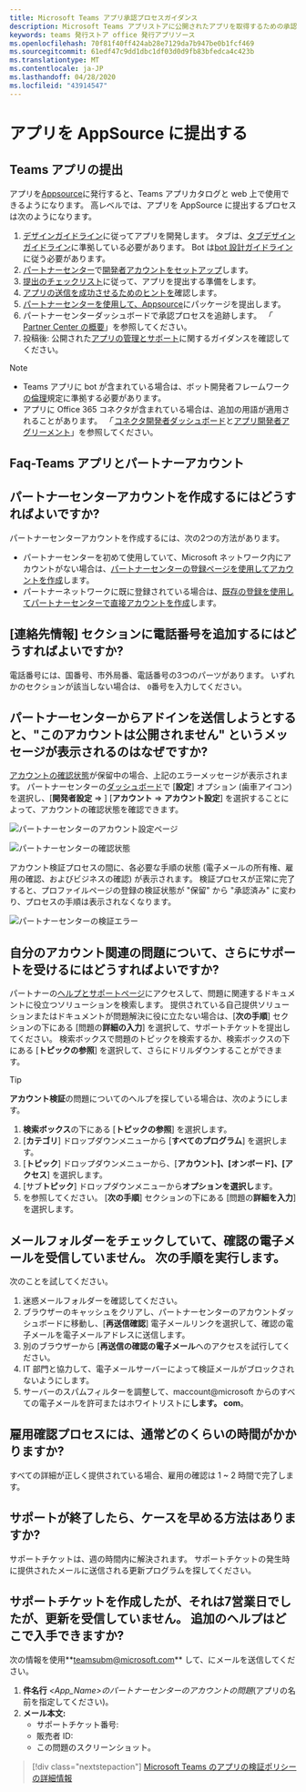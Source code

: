 ```yaml
---
title: Microsoft Teams アプリ承認プロセスガイダンス
description: Microsoft Teams アプリストアに公開されたアプリを取得するための承認プロセスについて説明します。
keywords: teams 発行ストア office 発行アプリソース
ms.openlocfilehash: 70f81f40ff424ab28e7129da7b947be0b1fcf469
ms.sourcegitcommit: 61edf47c9dd1dbc1df03d0d9fb83bfedca4c423b
ms.translationtype: MT
ms.contentlocale: ja-JP
ms.lasthandoff: 04/28/2020
ms.locfileid: "43914547"
---
```

# <a name="submit-your-app-to-appsource"></a>アプリを AppSource に提出する

## <a name="teams-app-submission"></a>Teams アプリの提出

アプリを[Appsource](https://appsource.microsoft.com)に発行すると、Teams アプリカタログと web 上で使用できるようになります。 高レベルでは、アプリを AppSource に提出するプロセスは次のようになります。

1. [デザインガイドライン](~/concepts/design/understand-use-cases.md)に従ってアプリを開発します。 タブは、[タブデザインガイドライン](~/tabs/design/tabs.md)に準拠している必要があります。 Bot は[bot 設計ガイドライン](~/bots/design/bots.md)に従う必要があります。
1. [パートナーセンター](https://support.microsoft.com/help/4499930/partner-center-overview)で[開発者アカウントをセットアップ](/office/dev/store/open-a-developer-account)します。
1. [提出のチェックリスト](~/concepts/deploy-and-publish/appsource/prepare/submission-checklist.md)に従って、アプリを提出する準備をします。
1. [アプリの送信を成功させるためのヒントを](~/concepts/deploy-and-publish/appsource/prepare/frequently-failed-cases.md)確認します。
1. [パートナーセンターを使用して、Appsource](/office/dev/store/use-partner-center-to-submit-to-appsource)にパッケージを提出します。
1. パートナーセンターダッシュボードで承認プロセスを追跡します。 *「* [Partner Center の概要](https://support.microsoft.com/help/4499930/partner-center-overview)」を参照してください。
1. 投稿後: 公開された[アプリの管理とサポート](~/concepts/deploy-and-publish/appsource/post-publish/overview.md)に関するガイダンスを確認してください。

>[!NOTE]
>
> * Teams アプリに bot が含まれている場合は、ボット開発者フレームワーク[の倫理](https://aka.ms/bf-conduct)規定に準拠する必要があります。
> * アプリに Office 365 コネクタが含まれている場合は、追加の用語が適用されることがあります。 *「* [コネクタ開発者ダッシュボード](https://aka.ms/connectorsdashboard)と[アプリ開発者アグリーメント](https://sellerdashboard.microsoft.com/Assets/Content/Agreements/Office_Store_Seller_Agreement_20120927.htm)」を参照してください。

## <a name="faqs--teams-apps-and-partner-accounts"></a>Faq-Teams アプリとパートナーアカウント

## <a name="how-do-i-create-a-partner-center-account"></a>パートナーセンターアカウントを作成するにはどうすればよいですか?

パートナーセンターアカウントを作成するには、次の2つの方法があります。

* パートナーセンターを初めて使用していて、Microsoft ネットワーク内にアカウントがない場合は、[パートナーセンターの登録ページを使用してアカウントを作成](/office/dev/store/open-a-developer-account#create-an-account-using-an-existing-partner-center-enrollment)します。
* パートナーネットワークに既に登録されている場合は、[既存の登録を使用してパートナーセンターで直接アカウントを作成](/office/dev/store/)します。

## <a name="how-do-i-add-my-phone-number-to-the-contact-info-section"></a>[連絡先情報] セクションに電話番号を追加するにはどうすればよいですか?

電話番号には、国番号、市外局番、電話番号の3つのパーツがあります。 いずれかのセクションが該当しない場合は、 `0`番号を入力してください。

## <a name="why-do-i-get-the-message-this-account-is-not-publish-eligible-when-i-try-to-submit-my-add-in-through-partner-center"></a>パートナーセンターからアドインを送信しようとすると、"このアカウントは公開されません" というメッセージが表示されるのはなぜですか?

[アカウントの確認状態](/partner-center/verification-responses)が保留中の場合、上記のエラーメッセージが表示されます。 パートナーセンターの[ダッシュボード](https://partner.microsoft.com/dashboard)で [**設定**] オプション (歯車アイコン) を選択し、[**開発者設定** => ] [**アカウント**  => **アカウント設定**] を選択することによって、アカウントの確認状態を確認できます。

![パートナーセンターのアカウント設定ページ](../../../assets/images/partner-center-accts-page.png)

![パートナーセンターの確認状態](../../../assets/images/partner-center-verification-status.png)

アカウント検証プロセスの間に、各必要な手順の状態 (電子メールの所有権、雇用の確認、およびビジネスの確認) が表示されます。 検証プロセスが正常に完了すると、プロファイルページの登録の検証状態が "保留" から "承認済み" に変わり、プロセスの手順は表示されなくなります。

![パートナーセンターの検証エラー](../../../assets/images/partner-center-acct-verification-error.png)

## <a name="how-i-do-get-further-support-for-my-account-related-issues"></a>自分のアカウント関連の問題について、さらにサポートを受けるにはどうすればよいですか?

パートナーの[ヘルプとサポートページ](https://aka.ms/marketplacepublishersupport)にアクセスして、問題に関連するドキュメントに役立つソリューションを検索します。 提供されている自己提供ソリューションまたはドキュメントが問題解決に役に立たない場合は、[**次の手順**] セクションの下にある [問題の**詳細の入力**] を選択して、サポートチケットを提出してください。 検索ボックスで問題のトピックを検索するか、検索ボックスの下にある [**トピックの参照**] を選択して、さらにドリルダウンすることができます。

> [!TIP]
> **アカウント検証**の問題についてのヘルプを探している場合は、次のようにします。
>
>1. **検索ボックス**の下にある [**トピックの参照**] を選択します。
>1. [**カテゴリ**] ドロップダウンメニューから [**すべてのプログラム**] を選択します。
> 1. [**トピック**] ドロップダウンメニューから、[**アカウント]、[オンボード]、[アクセス**] を選択します。
>1. [サブ**トピック**] ドロップダウンメニューから**オプションを選択し**ます。
>1. を参照してください。 [**次の手順**] セクションの下にある [問題の**詳細を入力**] を選択します。
>

## <a name="ive-checked-my-mail-folders-and-havent-received-the-verification-email-what--should-i-do-next"></a>メールフォルダーをチェックしていて、確認の電子メールを受信していません。 次の手順を実行します。

次のことを試してください。

1. 迷惑メールフォルダーを確認してください。
1. ブラウザーのキャッシュをクリアし、パートナーセンターのアカウントダッシュボードに移動し、[**再送信確認**] 電子メールリンクを選択して、確認の電子メールを電子メールアドレスに送信します。
1. 別のブラウザーから [**再送信の確認の電子メール**へのアクセスを試行してください。
1. IT 部門と協力して、電子メールサーバーによって検証メールがブロックされないようにします。
1. サーバーのスパムフィルターを調整して、maccount@microsoft からのすべての電子メールを許可またはホワイトリストに**します。<span> </span>com**。

## <a name="how-long-does-the-employment-verification-process-usually-take"></a>雇用確認プロセスには、通常どのくらいの時間がかかりますか?

すべての詳細が正しく提供されている場合、雇用の確認は 1 ~ 2 時間で完了します。

## <a name="ive-already-reached-out-to-support-is-there-a-way-to-expedite-my-case"></a>サポートが終了したら、ケースを早める方法はありますか?

サポートチケットは、週の時間内に解決されます。 サポートチケットの発生時に提供されたメールに送信される更新プログラムを探してください。

## <a name="ive-created-a-support-ticket-it-has-been-7-business-days-and-i-havent-received-an-update-where-can-i-get-additional-help"></a>サポートチケットを作成したが、それは7営業日でしたが、更新を受信していません。 追加のヘルプはどこで入手できますか?

次の情報を使用**<teamsubm@microsoft.com>** して、にメールを送信してください。

1. **件名行** *<App_Name>のパートナーセンターのアカウントの問題*(アプリの名前を指定してください)。
2. **メール本文:**
    * サポートチケット番号:
    * 販売者 ID:
    * この問題のスクリーンショット。

> [!div class="nextstepaction"]
> [Microsoft Teams のアプリの検証ポリシーの詳細情報](https://docs.microsoft.com/legal/marketplace/certification-policies)
